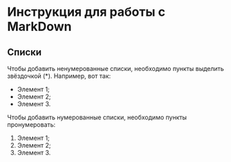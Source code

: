 # Инструкция для работы с MarkDown

## Списки

Чтобы добавить ненумерованные списки, необходимо пункты выделить звёздочкой (*). Например, вот так:

* Элемент 1;
* Элемент 2;
* Элемент 3.

Чтобы добавить нумерованные списки, необходимо пункты пронумеровать:

1. Элемент 1;
2. Элемент 2;
3. Элемент 3.
